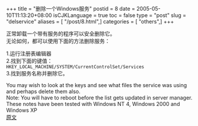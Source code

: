 +++
title = "删除一个Windows服务"
postid = 8
date = 2005-05-10T11:13:20+08:00
isCJKLanguage = true
toc = false
type = "post"
slug = "delservice"
aliases = [ "/post/8.html",]
categories = [ "others",]
+++


正常卸载一个带有服务的程序可以安全删除它。  
无论如何，都可以使用下面的方法删除服务：

1.运行注册表编辑器  
2.找到下面的键值：  
`HKEY_LOCAL_MACHINE/SYSTEM/CurrentControlSet/Services `  
3.找到服务名称并删除它。

You may wish to look at the keys and see what files the service was
using and perhaps delete them also.  
Note: You will have to reboot before the list gets updated in server
manager.  
These notes have been tested with Windows NT 4, Windows 2000 and
Windows XP  
[原文](http://www.cryer.co.uk/brian/windows/howto_nt_das.htm)

